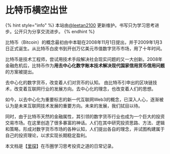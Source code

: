 # 比特币横空出世

{% hint style="info" %}
本站由[@leetan2100](https://twitter.com/leetan2100) 更新维护。书写只为学习思考进步。公开只为分享交流进步。
{% endhint %}

比特币（Bitcoin）的概念最初由中本聪在2008年11月1日提出，并于2009年1月3日正式诞生。从比特币白皮书到开创万亿美元市值数字货币市场，用了十年时间。

比特币是技术工程师，尝试用技术手段解决社会现实问题的又一大创新。2008年金融危机后，比特币作为**用去中心化数字账本技术解决现代国家信用货币信用问题**的方案被提出。

去中心化的数字货币，改变着人们对货币的认知。 由比特币引申出的区块链技术，改变着互联网行业的发展方向。去中心化的理念，也改变着人们的思想。

如今，以去中心化为重要标志的新一代互联网Web3的概念，已深入人心，逐渐被认为是未来互联网技术发展的重要方向。未来的发展，我们拭目以待。



同时，由于比特币天然的金融属性，其引领的数字货币行业也成为一个巨大的投资交易市场。在这里创造了很多暴富的神话。人们在其中研究投资思路、方法、逻辑和策略，形成对数字货币市场的各种认知，人们提出各自的理念，并试图构建属于自己的投资理论，以求实现长期稳定盈利。

本文档是【[里探](https://twitter.com/leetan2100)】在币圈学习思考投资之道的日常记录。
